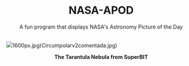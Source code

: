 <div align="center">
  <h1>
    NASA-APOD
  </h1>
</div>
  
<div align="center">
  A fun program that displays NASA's Astronomy Picture of the Day
</div>

<br>

![](https://apod.nasa.gov/apod/image/2304/SuperBIT_tarantula.png)1600px.jpg)Circumpolarv2comentada.jpg)

<p align = "center">
  <b>The Tarantula Nebula from SuperBIT</b>
</p>
